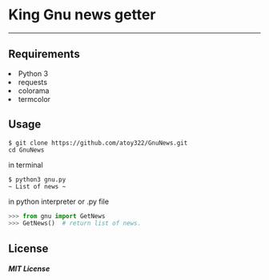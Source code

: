 # King Gnu news getter
---

## Requirements
<li>Python 3</li>
<li>requests</li>
<li>colorama</li>
<li>termcolor</li>

## Usage

```shell
$ git clone https://github.com/atoy322/GnuNews.git
cd GnuNews
```

in terminal
```shell
$ python3 gnu.py
~ List of news ~
```

in python interpreter or .py file
```python
>>> from gnu import GetNews
>>> GetNews()  # return list of news.
```

## License
##### MIT License